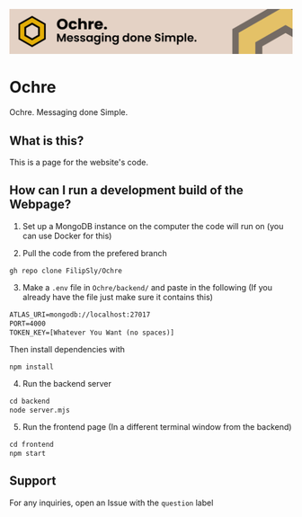 ![Ochre Banner](https://github.com/FilipSly/Ochre/blob/DevBuild/banner.png?raw=true)
# Ochre
 Ochre. Messaging done Simple.

## What is this?
 This is a page for the website's code. 

## How can I run a development build of the Webpage?
1. Set up a MongoDB instance on the computer the code will run on (you can use Docker for this)

2. Pull the code from the prefered branch
```
gh repo clone FilipSly/Ochre
```
3. Make a `.env` file in `Ochre/backend/` and paste in the following (If you already have the file just make sure it contains this)
```
ATLAS_URI=mongodb://localhost:27017
PORT=4000
TOKEN_KEY=[Whatever You Want (no spaces)]
```


Then install dependencies with 
```
npm install
```

4. Run the backend server
```
cd backend
node server.mjs
```

5. Run the frontend page (In a different terminal window from the backend)
```
cd frontend
npm start
```

## Support
For any inquiries, open an Issue with the `question` label
